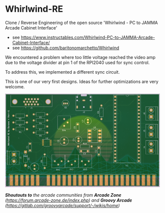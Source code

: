 # Whirlwind-RE
Clone / Reverse Engineering of the open source 'Whirlwind - PC to JAMMA Arcade Cabinet Interface'
- see https://www.instructables.com/Whirlwind-PC-to-JAMMA-Arcade-Cabinet-Interface/
- see https://github.com/baritonomarchetto/Whirlwind

We encountered a problem where too little voltage reached the video amp due to the voltage divider at pin 1 of the RPI2040 used for sync control.

To address this, we implemented a different sync circuit.

This is one of our very first designs. Ideas for further optimizations are very welcome.


![Drag Racing](https://github.com/b4n4n377/Whirlwind-RE/blob/main/2024-04-19_16-28.png)




***Shoutouts to** the arcade communities from **Arcade Zone** (https://forum.arcade-zone.de/index.php) and **Groovy Arcade** (https://gitlab.com/groovyarcade/support/-/wikis/home)*
